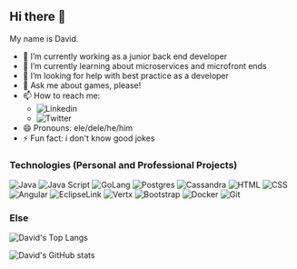 ## Hi there 👋

My name is David.

- 🔭 I’m currently working as a junior back end developer
- 🌱 I’m currently learning about microservices and microfront ends
- 🤔 I’m looking for help with best practice as a developer
- 💬 Ask me about games, please!
- 📫 How to reach me:
  - ![Linkedin](https://img.shields.io/badge/-Linkedin-616161?style=flat-square?link=https://www.linkedin.com/in/david-fornazier&link=https://www.linkedin.com/in/david-fornazier)
  - ![Twitter](https://img.shields.io/badge/-Twitter-616161?style=flat-square?link=https://www.twitter.com/fornazierr&link=https://www.twitter.com/fornazierr)
- 😄 Pronouns: ele/dele/he/him
- ⚡ Fun fact: i don't know good jokes

### Technologies (Personal and Professional Projects)
![Java](https://img.shields.io/badge/-java-616161?style=flat-square&logo=java)
![Java Script](https://img.shields.io/badge/-javascript-616161?style=flat-square&logo=javascript) 
![GoLang](https://img.shields.io/badge/-golang-616161?style=flat-square&logo=go)
![Postgres](https://img.shields.io/badge/-postgres-616161?style=flat-square&logo=postgresql) 
![Cassandra](https://img.shields.io/badge/-cassandra-616161?style=flat-square&logo=apachecassandra)
![HTML](https://img.shields.io/badge/-HTML-616161?style=flat-square&logo=html5)
![CSS](https://img.shields.io/badge/-CSS-616161?style=flat-square&logo=css3)
![Angular](https://img.shields.io/badge/-angular-616161?style=flat-square&logo=angular)
![EclipseLink](https://img.shields.io/badge/-eclipselink-616161?style=flat-square&logo=eclipse)
![Vertx](https://img.shields.io/badge/-vertx-616161?style=flat-square&logo=eclipse)
![Bootstrap](https://img.shields.io/badge/-bootstrap-616161?style=flat-square&logo=bootstrap)
![Docker](https://img.shields.io/badge/-docker-616161?style=flat-square&logo=docker)
![Git](https://img.shields.io/badge/-git-616161?style=flat-square&logo=git)

### Else
![David's Top Langs](https://github-readme-stats.vercel.app/api/top-langs/?username=fornazierr&layout=compact&title_color=d6d6d6&icon_color=79ff97&text_color=d6d6d6&bg_color=616161)

![David's GitHub stats](https://github-readme-stats.vercel.app/api/?username=fornazierr&show_icons=true&title_color=d6d6d6&icon_color=79ff97&text_color=d6d6d6&bg_color=616161)
